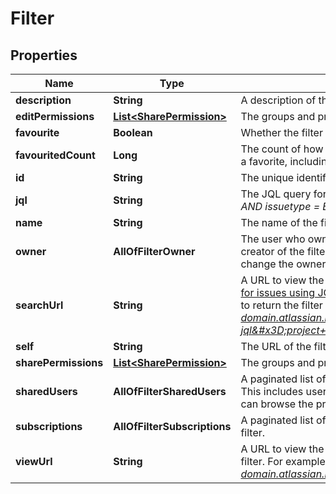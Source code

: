 # Filter

## Properties
Name | Type | Description | Notes
------------ | ------------- | ------------- | -------------
**description** | **String** | A description of the filter. |  [optional]
**editPermissions** | [**List&lt;SharePermission&gt;**](SharePermission.md) | The groups and projects that can edit the filter. |  [optional]
**favourite** | **Boolean** | Whether the filter is selected as a favorite. |  [optional]
**favouritedCount** | **Long** | The count of how many users have selected this filter as a favorite, including the filter owner. |  [optional]
**id** | **String** | The unique identifier for the filter. |  [optional]
**jql** | **String** | The JQL query for the filter. For example, *project &#x3D; SSP AND issuetype &#x3D; Bug*. |  [optional]
**name** | **String** | The name of the filter. Must be unique. | 
**owner** | **AllOfFilterOwner** | The user who owns the filter. This is defaulted to the creator of the filter, however Jira administrators can change the owner of a shared filter in the admin settings. |  [optional]
**searchUrl** | **String** | A URL to view the filter results in Jira, using the [Search for issues using JQL](#api-rest-api-3-filter-search-get) operation with the filter&#x27;s JQL string to return the filter results. For example, *https://your-domain.atlassian.net/rest/api/3/search?jql&#x3D;project+%3D+SSP+AND+issuetype+%3D+Bug*. |  [optional]
**self** | **String** | The URL of the filter. |  [optional]
**sharePermissions** | [**List&lt;SharePermission&gt;**](SharePermission.md) | The groups and projects that the filter is shared with. |  [optional]
**sharedUsers** | **AllOfFilterSharedUsers** | A paginated list of the users that the filter is shared with. This includes users that are members of the groups or can browse the projects that the filter is shared with. |  [optional]
**subscriptions** | **AllOfFilterSubscriptions** | A paginated list of the users that are subscribed to the filter. |  [optional]
**viewUrl** | **String** | A URL to view the filter results in Jira, using the ID of the filter. For example, *https://your-domain.atlassian.net/issues/?filter&#x3D;10100*. |  [optional]
